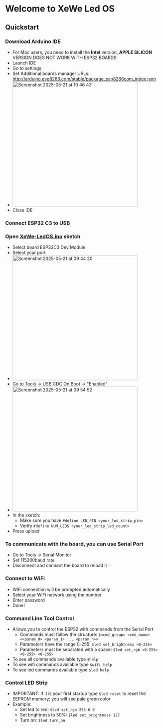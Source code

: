# Welcome to XeWe Led OS

## Quickstart

### Download Arduino IDE
  - For Mac users, you need to install the **Intel** version, **APPLE SILICON** VERSION DOES NOT WORK WITH ESP32 BOARDS
  - Launch IDE
  - Go to settings
  - Set Additional boards manager URLs: http://arduino.esp8266.com/stable/package_esp8266com_index.json
  - <img width="400" alt="Screenshot 2025-05-21 at 10 46 43" src="https://github.com/user-attachments/assets/a448ee9f-3980-45c7-85a8-f5dc5eba1370" />
  - Close IDE

### Connect ESP32 C3 to USB

### Open [XeWe-LedOS.ino](XeWe-LedOS.ino) sketch
  - Select board ESP32C3 Dev Module
  - Select your port
  - <img width="400" alt="Screenshot 2025-05-21 at 09 44 20" src="https://github.com/user-attachments/assets/d61a7f68-150b-4fed-907f-825b116874f3" />
  - Go to Tools -> USB CDC On Boot -> "Enabled"
  - <img width="400" alt="Screenshot 2025-05-21 at 09 54 52" src="https://github.com/user-attachments/assets/ee627ead-79bf-4b7e-879d-478cce3d538e" />
  - In the sketch:
    - Make sure you have ```#define LED_PIN <your_led_strip_pin>```
    - Verify ```#define NUM_LEDS <your_led_strip_led_count>```
  - Press upload

### To communicate with the board, you can use Serial Port
  - Go to Tools -> Serial Monitor
  - Set 115200baud rate
  - Disconnect and connect the board to reload it

### Connect to WiFi
  - WiFi connection will be prompted automatically
  - Select your WiFi network using the number
  - Enter password
  - Done!

### Command Line Tool Control
  - Allows you to control the ESP32 with commands from the Serial Port
    - Commands must follow the structure: ```$<cmd_group> <cmd_name> <<param_0> <param_1> ... <param_n>>```
    - Parameters have the range 0-255: ```$led set_brightness <0-255>```
    - Parameters must be separated with a space: ```$led set_rgb <0-255> <0-255> <0-255>```
  - To see all commands available type ```$help```
  - To see wifi commands available type ```$wifi help```
  - To see led commands available type ```$led help```

### Control LED Strip
  - IMPORTANT: If it is your first startup type ```$led reset``` to reset the EEPROM memory; you will see pale green color 
  - Example: 
    - Set led to red: ```$led set_rgb 255 0 0```
    - Set brightness to 50%: ```$led set_brightness 127```
    - Turn on: ```$led turn_on```
